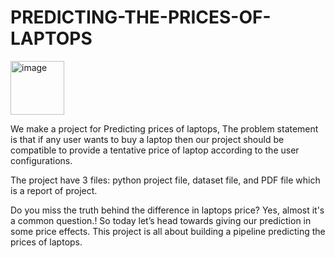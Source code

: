 # PREDICTING-THE-PRICES-OF-LAPTOPS

<img width="86" alt="image" src="https://user-images.githubusercontent.com/77773537/211034531-cb88c5a4-7ee9-42b9-9aca-d013ea6277ba.png">

We make a project for Predicting prices of laptops, The problem statement is that if any user wants to buy a laptop then our project should be compatible to provide a tentative price of laptop according to the user configurations.

The project have 3 files: python project file, dataset file, and PDF file which  is a report of project.

Do you miss the truth behind the difference in laptops price? 
Yes, almost it's a common question.!
So today let’s head towards giving our prediction in some price effects. 
This project is all about building a pipeline predicting the prices of laptops.
